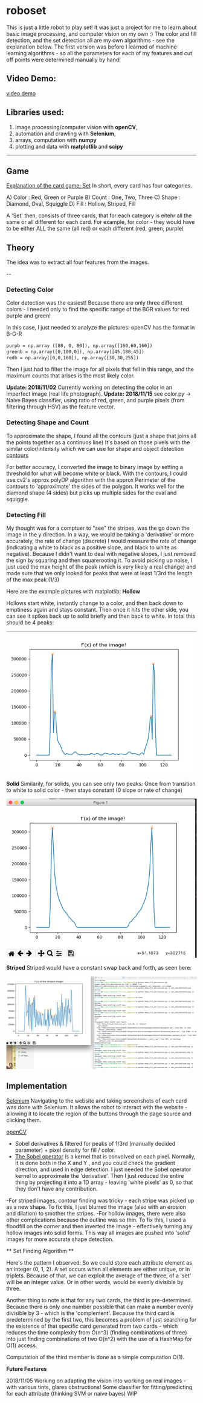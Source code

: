 # roboset

This is just a little robot to play set! It was just a project for me to learn about basic image processing, and computer vision on my own :)
The color and fill detection, and the set detection all are my own algorithms - see the explanation below.
The first version was before I learned of machine learning algorithms - so all the parameters for each of my features
and cut off points were determined manually by hand!


## Video Demo:
[video demo](https://www.youtube.com/watch?v=6uBgwcrD5Z4)

## Libraries used:

1. image processing/computer vision with **openCV**, 
2. automation and crawling with **Selenium**, 
3. arrays, computation with **numpy**
4. plotting and data with **matplotlib** and **scipy**

---

## Game

[Explanation of the card game: Set](https://puzzles.setgame.com/set/rules_set.html)
In short, every card has four categories.

A) Color : Red, Green or Purple
B) Count : One, Two, Three
C) Shape : Diamond, Oval, Squiggle
D) Fill  : Hollow, Striped, Fill

A 'Set' then, consists of three cards, that for each category is eitehr all the same or all different for each card.
For example, for color - they would have to be either ALL the same (all red) or each different (red, green, purple)

## Theory

The idea was to extract all four features from the images.

--
### Detecting Color
Color detection was the easiest! 
Because there are only three different colors - I needed only to find the specific range of the BGR values for red purple and green!

In this case, I just needed to analyze the pictures: openCV has the format in B-G-R
```
purpb = np.array ([80, 0, 80]), np.array([160,60,160])
greenb = np.array([0,100,0]), np.array([45,180,45])
redb = np.array([0,0,160]), np.array([30,30,255])
```
Then I just had to filter the image for all pixels that fell in this range, and the maximum counts that arises is the most likely color.

**Update: 2018/11/02**
Currently working on detecting the color in an imperfect image (real life photograph). 
**Update: 2018/11/15**
see color.py -> Naive Bayes classifier, using ratio of red, green, and purple pixels (from filtering through HSV) as the feature vector.

### Detecting Shape and Count
To approximate the shape, I found all the contours (just a shape that joins all the points together as a continuos line)
It's based on those pixels with the similar color/intensity which we can use for shape and object detection
[contours](https://docs.opencv.org/3.4.3/d4/d73/tutorial_py_contours_begin.html)

For better accuracy, I converted the image to binary image by setting a threshold for what will become white or black. 
With the contours, I could use cv2's approx polyDP algorithm with the approx Perimeter of the contours to 'approximate' the sides of the polygon. It works well for the diamond shape (4 sides) but picks up multiple sides for the oval and squiggle.

### Detecting Fill
My thought was for a comptuer to "see" the stripes, was the go down the image in the y direction.
In a way, we would be taking a 'derivative' or more accurately, the rate of change (discrete)
I would measure the rate of change (indicating a white to black as a positive slope, and black to white as negative).
Because I didn't want to deal with negative slopes, I just removed the sign by squaring and then squarerooting it.
To avoid picking up noise, I just used the max height of the peak (which is very likely a real change) and made sure that we only looked for peaks that were at least 1/3rd the length of the max peak (1/3)

Here are the example pictures with matplotlib:
**Hollow**

Hollows start white, instantly change to a color, and then back down to emptiness again and stays constant. 
Then once it hits the other side, you can see it spikes back up to solid briefly and then back to white.
In total this should be 4 peaks:

<p align="center">
  <img src="https://github.com/odoland/roboset/blob/master/examples/hollow.png">
</p>

**Solid**
Similarily, for solids, you can see only two peaks: Once from transition to white to solid color - then stays constant (0 slope or rate of change)
<p align="center">
  <img src="https://github.com/odoland/roboset/blob/master/examples/solid.png">
</p>

**Striped**
Striped would have a constant swap back and forth, as seen here:
<p align="center">
  <img src="https://github.com/odoland/roboset/blob/master/examples/striped_peaks.png">
</p>

## Implementation

[Selenium](https://www.seleniumhq.org/)
Navigating to the website and taking screenshots of each card was done with Selenium. 
It allows the robot to interact with the website - allowing it to locate the region of the buttons through the page source  and clicking them.

[openCV](https://opencv.org/)
- Sobel derivatives & filtered for peaks of 1/3rd (manually decided parameter) + pixel density for  fill / color.
- [The Sobel operator](https://en.wikipedia.org/wiki/Sobel_operator) is a kernel that is convolved on each pixel. Normally, it is done both in the X and Y , and you could check the gradient direction, and used in edge detection.
I just needed the Sobel operator kernel to approximate the 'derivative'. Then I just reduced the entire thing by projecting it  into a 1D array - leaving 'white pixels' as 0, so that they don't have any contribution.

-For striped images, contour finding was tricky - each stripe was picked up as a new shape.
To fix this, I just blurred the image (also with an erosion and dilation) to smother the stripes.
-For hollow images, there were also other complications because the outline was so thin. 
To fix this, I used a floodfill on the corner and then inverted the image - effectively turning any hollow images into solid forms.
This way all images are pushed into 'solid' images for more accurate shape detection.


** Set Finding Algorithm **

Here's the pattern I observed:
So we could store each attribute element as an integer (0, 1, 2). A set occurs when all elements are either unique, or in triplets.
Because of that, we can exploit the average of the three, of a 'set' will be an integer value. Or in other words, would be evenly divisible by three.

Another thing to note is that for any two cards, the third is pre-determined. Because there is only one number possible that can make a number evenly divisible by 3 - which is the 'complement'.
Because the third card is predetermined by the first two, this becomes a problem of just searching for the existence of that specific card generated from two cards - which reduces the time complexity from O(n^3) (finding combinations of three) into just finding combinations of two O(n^2) with the use of a HashMap for O(1) access.

Computation of the third member is done as a simple computation O(1).

**Future Features**

2018/11/05
Working on adapting the vision into working on real images - with various tints, glares obstructions!
Some classifier for fitting/predicting for each attribute (thinking SVM or naive bayes) WIP
